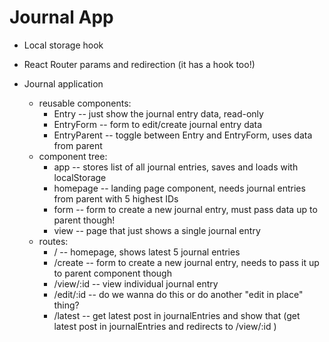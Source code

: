 # Journal App

- Local storage hook 
- React Router params and redirection (it has a hook too!) 

- Journal application 
	- reusable components: 
		- Entry 		-- just show the journal entry data, read-only 
		- EntryForm 	-- form to edit/create journal entry data 
		- EntryParent 	-- toggle between Entry and EntryForm, uses data from parent 
	- component tree:
		- app			-- stores list of all journal entries, saves and loads with localStorage
		- homepage		-- landing page component, needs journal entries from parent with 5 highest IDs
		- form			-- form to create a new journal entry, must pass data up to parent though!
		- view 			-- page that just shows a single journal entry 
	- routes: 
		- /  			-- homepage, shows latest 5 journal entries
		- /create 		-- form to create a new journal entry, needs to pass it up to parent component though 
		- /view/:id 	-- view individual journal entry
		- /edit/:id 	-- do we wanna do this or do another "edit in place" thing? 
		- /latest -- get latest post in journalEntries and show that (get latest post in journalEntries and redirects to /view/:id )